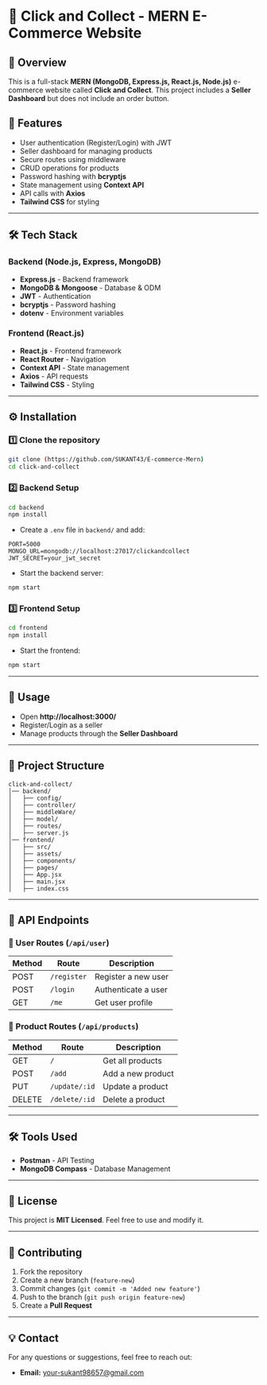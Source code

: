 # 🛒 Click and Collect - MERN E-Commerce Website

## 🚀 Overview
This is a full-stack **MERN (MongoDB, Express.js, React.js, Node.js)** e-commerce website called **Click and Collect**. This project includes a **Seller Dashboard** but does not include an order button.

## 📌 Features
- User authentication (Register/Login) with JWT
- Seller dashboard for managing products
- Secure routes using middleware
- CRUD operations for products
- Password hashing with **bcryptjs**
- State management using **Context API**
- API calls with **Axios**
- **Tailwind CSS** for styling

---

## 🛠️ Tech Stack
### Backend (Node.js, Express, MongoDB)
- **Express.js** - Backend framework
- **MongoDB & Mongoose** - Database & ODM
- **JWT** - Authentication
- **bcryptjs** - Password hashing
- **dotenv** - Environment variables

### Frontend (React.js)
- **React.js** - Frontend framework
- **React Router** - Navigation
- **Context API** - State management
- **Axios** - API requests
- **Tailwind CSS** - Styling

---

## ⚙️ Installation
### 1️⃣ Clone the repository
```sh
git clone (https://github.com/SUKANT43/E-commerce-Mern)
cd click-and-collect
```

### 2️⃣ Backend Setup
```sh
cd backend
npm install
```
- Create a `.env` file in `backend/` and add:
```env
PORT=5000
MONGO_URL=mongodb://localhost:27017/clickandcollect
JWT_SECRET=your_jwt_secret
```
- Start the backend server:
```sh
npm start
```

### 3️⃣ Frontend Setup
```sh
cd frontend
npm install
```
- Start the frontend:
```sh
npm start
```

---

## 🚀 Usage
- Open **http://localhost:3000/**
- Register/Login as a seller
- Manage products through the **Seller Dashboard**

---

## 📂 Project Structure
```
click-and-collect/
│── backend/
│   ├── config/
│   ├── controller/
│   ├── middleWare/
│   ├── model/
│   ├── routes/
│   ├── server.js
│── frontend/
│   ├── src/
│   ├── assets/
│   ├── components/
│   ├── pages/
│   ├── App.jsx
│   ├── main.jsx
│   ├── index.css
```

---

## 📜 API Endpoints
### 🔹 User Routes (`/api/user`)
| Method | Route | Description |
|--------|------------|----------------|
| POST | `/register` | Register a new user |
| POST | `/login` | Authenticate a user |
| GET | `/me` | Get user profile |

### 🔹 Product Routes (`/api/products`)
| Method | Route | Description |
|--------|------------|----------------|
| GET | `/` | Get all products |
| POST | `/add` | Add a new product |
| PUT | `/update/:id` | Update a product |
| DELETE | `/delete/:id` | Delete a product |

---

## 🛠️ Tools Used
- **Postman** - API Testing
- **MongoDB Compass** - Database Management

---

## 📜 License
This project is **MIT Licensed**. Feel free to use and modify it.

---

## 🤝 Contributing
1. Fork the repository
2. Create a new branch (`feature-new`)
3. Commit changes (`git commit -m 'Added new feature'`)
4. Push to the branch (`git push origin feature-new`)
5. Create a **Pull Request**

---

## 💡 Contact
For any questions or suggestions, feel free to reach out:
- **Email:** your-sukant98657@gmail.com
